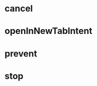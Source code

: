 # cancel

<!-- TODO-START
TODO: Fill short description here.

## Type signature

TODO: Fill type signature down below.

```
any ⇒ any
```

## Examples

TODO: List at least one example down below.

```javascript
cancel(); // ⇒ TODO
```

## Questions

TODO: List questions that may this function answers.
TODO-END -->


# openInNewTabIntent

<!-- TODO-START
TODO: Fill short description here.

## Type signature

TODO: Fill type signature down below.

```
any ⇒ any
```

## Examples

TODO: List at least one example down below.

```javascript
openInNewTabIntent(); // ⇒ TODO
```

## Questions

TODO: List questions that may this function answers.
TODO-END -->


# prevent

<!-- TODO-START
TODO: Fill short description here.

## Type signature

TODO: Fill type signature down below.

```
any ⇒ any
```

## Examples

TODO: List at least one example down below.

```javascript
prevent(); // ⇒ TODO
```

## Questions

TODO: List questions that may this function answers.
TODO-END -->


# stop

<!-- TODO-START
TODO: Fill short description here.

## Type signature

TODO: Fill type signature down below.

```
any ⇒ any
```

## Examples

TODO: List at least one example down below.

```javascript
stop(); // ⇒ TODO
```

## Questions

TODO: List questions that may this function answers.
TODO-END -->

